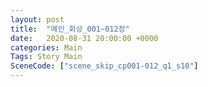 ```yaml
---
layout: post
title:  "메인_회상_001~012장"
date:   2020-08-31 20:00:00 +0000
categories: Main
Tags: Story Main
SceneCode: ["scene_skip_cp001-012_q1_s10"]
---
```

